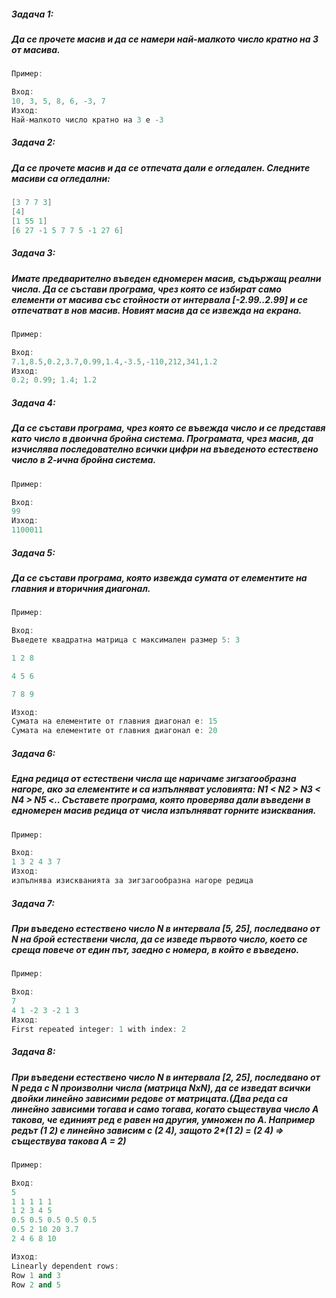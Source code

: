 ##### Задача 1: 
##### Да се прочете масив и да се намери най-малкото число кратно на 3 от масива.
```c++
Пример:

Вход:
10, 3, 5, 8, 6, -3, 7 
Изход: 
Най-малкото число кратно на 3 е -3
```

##### Задача 2: 
##### Да се прочете масив и да се отпечата дали е огледален. Следните масиви са огледални:
```c++
[3 7 7 3]
[4]
[1 55 1]
[6 27 -1 5 7 7 5 -1 27 6]
```

##### Задача 3:
##### Имате предварително въведен едномерен масив, съдържащ реални числа. Да се състави програма, чрез която се избират само елементи от масива със стойности от интервала [-2.99..2.99] и се отпечатват в нов масив. Новият масив да се извежда на екрана.
```c++
Пример: 

Вход:
7.1,8.5,0.2,3.7,0.99,1.4,-3.5,-110,212,341,1.2 
Изход: 
0.2; 0.99; 1.4; 1.2 
```

##### Задача 4:
##### Да се състави програма, чрез която се въвежда  число и се представя като число в двоична бройна система. Програмата, чрез масив, да изчислява последователно всички цифри на въведеното естествено число в 2-ична бройна система.
```c++
Пример:

Вход: 
99 
Изход: 
1100011
```
##### Задача 5:
##### Да се състави програма, която извежда сумата от елементите на главния и вторичния диагонал.
```c++
Пример:

Вход:
Въведете квадратна матрица с максимален размер 5: 3

1 2 8

4 5 6

7 8 9

Изход:
Сумата на елементите от главния диагонал е: 15
Сумата на елементите от главния диагонал е: 20
```

##### Задача 6:
##### Една редица от естествени числа ще наричаме зигзагообразна нагоре, ако за елементите и са изпълняват условията: N1 < N2 > N3 < N4 > N5 <.. Съставете програма, която проверява дали въведени в едномерен масив редица от числа изпълняват горните изисквания.
```c++
Пример:

Вход:
1 3 2 4 3 7
Изход:
изпълнява изискванията за зигзагообразна нагоре редица
```

##### Задача 7:
##### При въведено естествено число N в интервала [5, 25], последвано от N на брой естествени числа, да се изведе първото число, което се среща повече от един път, заедно с номера, в който е въведено.
```c++
Пример:

Вход:
7
4 1 -2 3 -2 1 3
Изход:
First repeated integer: 1 with index: 2
```

##### Задача 8:
##### При въведени естествено число N в интервала [2, 25], последвано от N реда с N произволни числа (матрица NxN), да се изведат всички двойки линейно зависими редове от матрицата.(Два реда са линейно зависими тогава и само тогава, когато съществува число А такова, че единият ред е равен на другия, умножен по А. Например редът (1 2) е линейно зависим с (2 4), защото 2*(1 2) = (2 4) => съществува такова А = 2)
```c++
Пример:

Вход:
5
1 1 1 1 1
1 2 3 4 5
0.5 0.5 0.5 0.5 0.5
0.5 2 10 20 3.7
2 4 6 8 10

Изход:
Linearly dependent rows:
Row 1 and 3
Row 2 and 5 
```